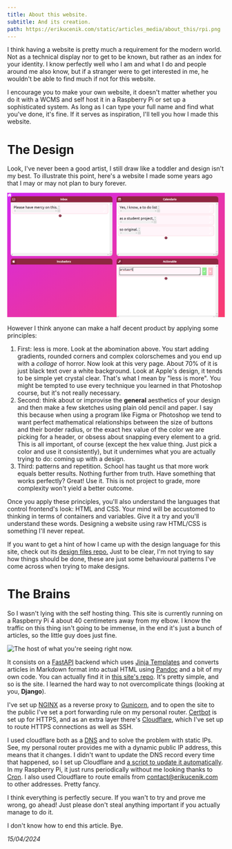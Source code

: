 ```yaml
---
title: About this website.
subtitle: And its creation.
path: https://erikucenik.com/static/articles_media/about_this/rpi.png
---
```


I think having a website is pretty much a requirement for the modern world. Not as a technical display nor to get to be known, but rather as an index for your identity. I know perfectly well who I am and what I do and people around me also know, but if a stranger were to get interested in me, he wouldn't be able to find much if not for this website.

I encourage you to make your own website, it doesn't matter whether you do it with a WCMS and self host it in a Raspberry Pi or set up a sophisticated system. As long as I can type your full name and find what you've done, it's fine. If it serves as inspiration, I'll tell you how I made this website.

# The Design

Look, I've never been a good artist, I still draw like a toddler and design isn't my best. To illustrate this point, here's a website I made some years ago that I may or may not plan to bury forever.

![*An actual site I hosted.*](/static/articles_media/about_this/old_site.png)

However I think anyone can make a half decent product by applying some principles:

1. First: less is more. Look at the abomination above. You start adding gradients, rounded corners and complex colorschemes and you end up with a *collage* of horror. Now look at this very page. About 70% of it is just black text over a white background. Look at Apple's design, it tends to be simple yet crystal clear. That's what I mean by "less is more". You might be tempted to use every technique you learned in that Photoshop course, but it's not really necessary.
2. Second: think about or improvise the **general** aesthetics of your design and then make a few sketches using plain old pencil and paper. I say this because when using a program like Figma or Photoshop we tend to want perfect mathematical relationships between the size of buttons and their border radius, or the exact hex value of the color we are picking for a header, or obsess about snapping every element to a grid. This is all important, of course (except the hex value thing. Just pick a color and use it consistently), but it undernimes what you are actually trying to do: coming up with a design.
3. Third: patterns and repetition. School has taught us that more work equals better results. Nothing further from truth. Have something that works perfectly? Great! Use it. This is not project to grade, more complexity won't yield a better outcome.

Once you apply these principles, you'll also understand the languages that control frontend's look: HTML and CSS. Your mind will be accustomed to thinking in terms of containers and variables. Give it a try and you'll understand these words. Designing a website using raw HTML/CSS is something I'll never repeat.

If you want to get a hint of how I came up with the design language for this site, check out its [design files repo.](https://github.com/erikucenik/PersonalWebsiteDesign) Just to be clear, I'm not trying to say how things should be done, these are just some behavioural patterns I've come across when trying to make designs.

# The Brains

So I wasn't lying with the self hosting thing. This site is currently running on a Raspberry Pi 4 about 40 centimeters away from my elbow. I know the traffic on this thing isn't going to be immense, in the end it's just a bunch of articles, so the little guy does just fine.

![The host of what you're seeing right now.](/static/articles_media/about_this/rpi.png)

It consists on a [FastAPI](https://fastapi.tiangolo.com/) backend which uses [Jinja Templates](https://jinja.palletsprojects.com/en/3.1.x/) and converts articles in Markdown format into actual HTML using [Pandoc](https://pandoc.org/) and a bit of my own code. You can actually find it in [this site's repo](https://github.com/erikucenik/PersonalWebsite). It's pretty simple, and so is the site. I learned the hard way to not overcomplicate things (looking at you, **Django**).

I've set up [NGINX](https://www.nginx.com/) as a reverse proxy to [Gunicorn](https://gunicorn.org/), and to open the site to the public I've set a port forwarding rule on my personal router. [Certbot](https://certbot.eff.org/) is set up for HTTPS, and as an extra layer there's [Cloudflare](https://www.cloudflare.com/), which I've set up to route HTTPS connections as well as SSH.

I used cloudflare both as a [DNS](https://en.wikipedia.org/wiki/Domain_Name_System) and to solve the problem with static IPs. See, my personal router provides me with a dynamic public IP address, this means that it changes. I didn't want to update the DNS record every time that happened, so I set up Cloudflare and [a script to update it automatically](https://github.com/K0p1-Git/cloudflare-ddns-updater). In my Raspberry Pi, it just runs periodically without me looking thanks to [Cron](https://en.wikipedia.org/wiki/Cron). I also used Cloudflare to route emails from [contact@erikucenik.com](mailto:contact@erikucenik.com) to other addresses. Pretty fancy.

I think everything is perfectly secure. If you wan't to try and prove me wrong, go ahead! Just please don't steal anything important if you actually manage to do it.

I don't know how to end this article. Bye.

*15/04/2024*

